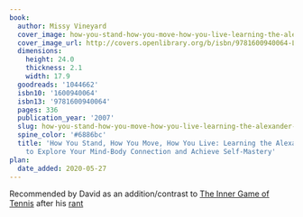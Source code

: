 ```yaml
---
book:
  author: Missy Vineyard
  cover_image: how-you-stand-how-you-move-how-you-live-learning-the-alexander-technique-to-explore-your-mind-body-connection-and-achieve-self-mastery.jpg
  cover_image_url: http://covers.openlibrary.org/b/isbn/9781600940064-L.jpg
  dimensions:
    height: 24.0
    thickness: 2.1
    width: 17.9
  goodreads: '1044662'
  isbn10: '1600940064'
  isbn13: '9781600940064'
  pages: 336
  publication_year: '2007'
  slug: how-you-stand-how-you-move-how-you-live-learning-the-alexander-technique-to-explore-your-mind-body-connection-and-achieve-self-mastery
  spine_color: '#6886bc'
  title: 'How You Stand, How You Move, How You Live: Learning the Alexander Technique
    to Explore Your Mind-Body Connection and Achieve Self-Mastery'
plan:
  date_added: 2020-05-27
---
```


Recommended by David as an addition/contrast to [The Inner Game of
Tennis](https://books.rixx.de/reviews/2020/the-inner-game-of-tennis/)
after his [rant](https://notebook.drmaciver.com/posts/2020-05-27-07:21.html)

